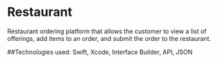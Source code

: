 # Restaurant

Restaurant ordering platform that allows the customer to view a list of offerings, add items to an order, and submit the order to the restaurant.

##Technologies used:
Swift, Xcode, Interface Builder, API, JSON
